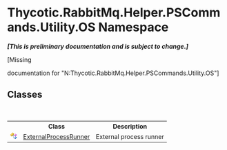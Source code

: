 # Thycotic.RabbitMq.Helper.PSCommands.Utility.OS Namespace
 _**\[This is preliminary documentation and is subject to change.\]**_

\[Missing <summary> documentation for "N:Thycotic.RabbitMq.Helper.PSCommands.Utility.OS"\]


## Classes
&nbsp;<table><tr><th></th><th>Class</th><th>Description</th></tr><tr><td>![Public class](media/pubclass.gif "Public class")</td><td><a href="T_Thycotic_RabbitMq_Helper_PSCommands_Utility_OS_ExternalProcessRunner">ExternalProcessRunner</a></td><td>
External process runner</td></tr></table>&nbsp;
